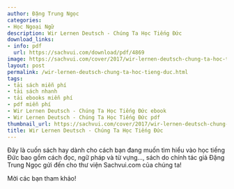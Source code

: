 ```yaml
---
author: Đặng Trung Ngọc
categories:
- Học Ngoại Ngữ
description: Wir Lernen Deutsch - Chúng Ta Học Tiếng Đức
download_links:
- info: pdf
  url: https://sachvui.com/download/pdf/4869
image: https://sachvui.com/cover/2017/wir-lernen-deutsch-chung-ta-hoc-tieng-duc.jpg
layout: post
permalink: /wir-lernen-deutsch-chung-ta-hoc-tieng-duc.html
tags:
- tải sách miễn phí
- tải sách nhanh
- tải ebooks miễn phí
- pdf miễn phí
- Wir Lernen Deutsch - Chúng Ta Học Tiếng Đức ebook
- Wir Lernen Deutsch - Chúng Ta Học Tiếng Đức pdf
thumbnail_url: https://sachvui.com/cover/2017/wir-lernen-deutsch-chung-ta-hoc-tieng-duc.jpg
title: Wir Lernen Deutsch - Chúng Ta Học Tiếng Đức
---
```


 <div class="item-desc text-justify"> <p>Đây là cuốn sách hay dành cho cách bạn đang muốn tìm hiểu vào học tiếng Đức bao gồm cách đọc, ngữ pháp và từ vựng..., sách do chính tác giả Đặng Trung Ngọc gửi đến cho thư viện Sachvui.com của chúng ta!</p><p>Mời các bạn tham khảo!</p> </div>